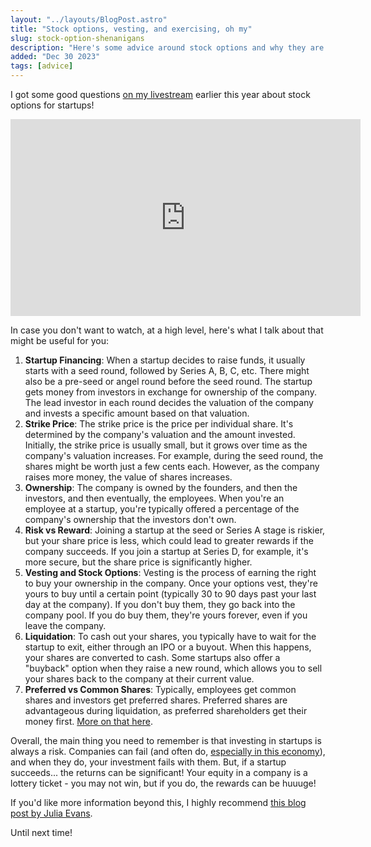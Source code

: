 ```yaml
---
layout: "../layouts/BlogPost.astro"
title: "Stock options, vesting, and exercising, oh my"
slug: stock-option-shenanigans
description: "Here's some advice around stock options and why they are... the way that they are!"
added: "Dec 30 2023"
tags: [advice]
---
```


I got some good questions [on my livestream](twitch.tv/cassidoo) earlier this year about stock options for startups!

<iframe width="560" height="315" src="https://www.youtube-nocookie.com/embed/_iGcR16LO10?si=KZZZT76mZaeQPusr" title="YouTube video player" frameborder="0" allow="accelerometer; autoplay; clipboard-write; encrypted-media; gyroscope; picture-in-picture; web-share" allowfullscreen></iframe>

In case you don't want to watch, at a high level, here's what I talk about that might be useful for you:

1. **Startup Financing**: When a startup decides to raise funds, it usually starts with a seed round, followed by Series A, B, C, etc. There might also be a pre-seed or angel round before the seed round. The startup gets money from investors in exchange for ownership of the company. The lead investor in each round decides the valuation of the company and invests a specific amount based on that valuation.
2. **Strike Price**: The strike price is the price per individual share. It's determined by the company's valuation and the amount invested. Initially, the strike price is usually small, but it grows over time as the company's valuation increases. For example, during the seed round, the shares might be worth just a few cents each. However, as the company raises more money, the value of shares increases.
3. **Ownership**: The company is owned by the founders, and then the investors, and then eventually, the employees. When you're an employee at a startup, you're typically offered a percentage of the company's ownership that the investors don't own.
4. **Risk vs Reward**: Joining a startup at the seed or Series A stage is riskier, but your share price is less, which could lead to greater rewards if the company succeeds. If you join a startup at Series D, for example, it's more secure, but the share price is significantly higher.
5. **Vesting and Stock Options**: Vesting is the process of earning the right to buy your ownership in the company. Once your options vest, they're yours to buy until a certain point (typically 30 to 90 days past your last day at the company). If you don't buy them, they go back into the company pool. If you do buy them, they're yours forever, even if you leave the company.
6. **Liquidation**: To cash out your shares, you typically have to wait for the startup to exit, either through an IPO or a buyout. When this happens, your shares are converted to cash. Some startups also offer a "buyback" option when they raise a new round, which allows you to sell your shares back to the company at their current value.
7. **Preferred vs Common Shares**: Typically, employees get common shares and investors get preferred shares. Preferred shares are advantageous during liquidation, as preferred shareholders get their money first. [More on that here](https://learn.angellist.com/articles/preferred-shares-vs-common-shares).

Overall, the main thing you need to remember is that investing in startups is always a risk. Companies can fail (and often do, [especially in this economy](https://carta.com/blog/deal-terms-q3-2023/#deals-drying-up)), and when they do, your investment fails with them. But, if a startup succeeds... the returns can be significant! Your equity in a company is a lottery ticket - you may not win, but if you do, the rewards can be huuuge!

If you'd like more information beyond this, I highly recommend [this blog post by Julia Evans](https://jvns.ca/blog/2015/12/30/do-the-math-on-your-stock-options/).

Until next time!
